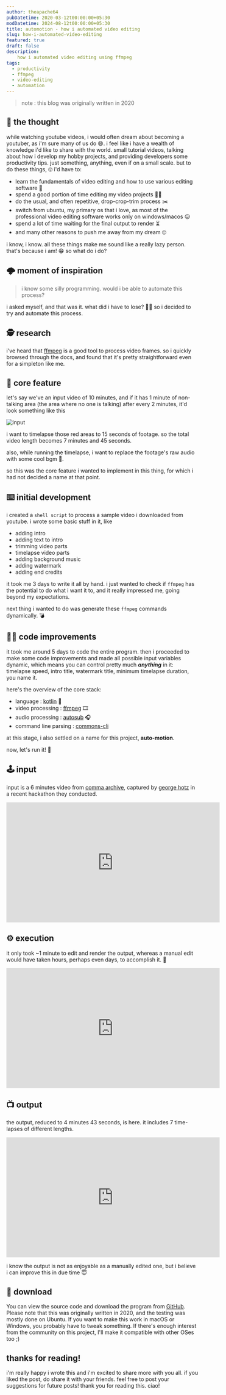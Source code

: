 ```yaml
---
author: theapache64
pubDatetime: 2020-03-12t00:00:00+05:30
modDatetime: 2024-08-12t00:00:00+05:30
title: automotion - how i automated video editing
slug: how-i-automated-video-editing
featured: true
draft: false
description: 
    how i automated video editing using ffmpeg
tags:
  - productivity
  - ffmpeg
  - video-editing
  - automation
---
```


> note : this blog was originally written in 2020

## 💭 the thought 

while watching youtube videos, i would often dream about becoming a youtuber, as i'm sure many of us do 😄. i feel like i have a wealth of knowledge i'd like to share with the world. small tutorial videos, talking about how i develop my hobby projects, and providing developers some productivity tips. just something, anything, even if on a small scale. but to do these things, 🙄 i'd have to:

- learn the fundamentals of video editing and how to use various editing software 📔
- spend a good portion of time editing my video projects 👨‍💻 
- do the usual, and often repetitive, drop-crop-trim process ✂️ 
- switch from ubuntu, my primary os that i love, as most of the professional video editing software works only on windows/macos 😥
- spend a lot of time waiting for the final output to render ⏳ 
- and many other reasons to push me away from my dream 🙄 

i know, i know. all these things make me sound like a really lazy person. that's because i am! 😁 so what do i do?

## 🌩️ moment of inspiration 

> i know some silly programming. would i be able to automate this process?

i asked myself, and that was it. what did i have to lose? 🤷‍♂️ so i decided to try and automate this process.

## 🕵️ research 

i've heard that [ffmpeg](https://ffmpeg.org) is a good tool to process video frames. so i quickly browsed through the docs, and found that it's pretty straightforward even for a simpleton like me. 

## 🤖 core feature 

let's say we've an input video of 10 minutes, and if it has 1 minute of non-talking area (the area where no one is talking) after every 2 minutes, it'd look something like this

![input](https://dev-to-uploads.s3.amazonaws.com/i/cnd67n5pu4d3c0zvppyx.png)

i want to timelapse those red areas to 15 seconds of footage. so the total video length becomes 7 minutes and 45 seconds. 

also, while running the timelapse, i want to replace the footage's raw audio with some cool bgm 🥁.

so this was the core feature i wanted to implement in this thing, for which i had not decided a name at that point.

## ⌨️ initial development

i created a `shell script` to process a sample video i downloaded from youtube. i wrote some basic stuff in it, like

- adding intro
- adding text to intro 
- trimming video parts
- timelapse video parts
- adding background music
- adding watermark
- adding end credits

it took me 3 days to write it all by hand. i just wanted to check if `ffmpeg` has the potential to do what i want it to, and it really impressed me, going beyond my expectations.

next thing i wanted to do was generate these `ffmpeg` commands dynamically. 💣

## 🧑‍💻 code improvements

it took me around 5 days to code the entire program. then i proceeded to make some code improvements and made all possible input variables dynamic, which means you can control pretty much ***anything*** in it: timelapse speed, intro title, watermark title, minimum timelapse duration, you name it. 

here's the overview of the core stack:

 - language : [kotlin](https://kotlinlang.org) 🧠
 - video processing : [ffmpeg](https://ffmpeg.org) 🎞
 - audio processing : [autosub](https://github.com/agermanidis/autosub) 🎧
 - command line parsing : [commons-cli](https://commons.apache.org/proper/commons-cli/)

at this stage, i also settled on a name for this project, **auto-motion**.

now, let's run it! 🏃


## 🕹 input 

input is a 6 minutes video from [comma archive](https://www.youtube.com/channel/ucwgkmjm4zjqrj-u5njvr2dg), captured by  [george hotz](https://en.wikipedia.org/wiki/george_hotz) in a recent hackathon they conducted.

<iframe width="560" height="315" src="https://www.youtube.com/embed/0l_zU7XjWXo?si=vUWE35BT4-_9-m71" title="YouTube video player" frameborder="0" allow="accelerometer; autoplay; clipboard-write; encrypted-media; gyroscope; picture-in-picture; web-share" referrerpolicy="strict-origin-when-cross-origin" allowfullscreen loading="lazy"></iframe>

## ⚙️ execution 

it only took ~1 minute to edit and render the output, whereas a manual edit would have taken hours, perhaps even days, to accomplish it. 🤷

<iframe width="560" height="315" src="https://www.youtube.com/embed/N0rORfltywU?si=yYnIhg8hC6-sgPdk" title="YouTube video player" frameborder="0" allow="accelerometer; autoplay; clipboard-write; encrypted-media; gyroscope; picture-in-picture; web-share" referrerpolicy="strict-origin-when-cross-origin" allowfullscreen loading="lazy"></iframe>

## 📺 output 

the output, reduced to 4 minutes 43 seconds, is here. it includes 7 time-lapses of different lengths.

<iframe width="560" height="315" src="https://www.youtube.com/embed/t_vo1SYnMsg?si=hEa5kL0A-TYT1TY-" title="YouTube video player" frameborder="0" allow="accelerometer; autoplay; clipboard-write; encrypted-media; gyroscope; picture-in-picture; web-share" referrerpolicy="strict-origin-when-cross-origin" allowfullscreen loading="lazy"></iframe>
 
i know the output is not as enjoyable as a manually edited one, but i believe i can improve this in due time 😇

## 📩 download 

You can view the source code and download the program from [GitHub](https://github.com/theapache64/auto-motion). Please note that this was originally written in 2020, and the testing was mostly done on Ubuntu. If you want to make this work in macOS or Windows, you probably have to tweak something. If there's enough interest from the community on this project, I'll make it compatible with other OSes too ;) 

## thanks for reading!

i'm really happy i wrote this and i'm excited to share more with you all. if you liked the post, do share it with your friends. feel free to post your suggestions for future posts! thank you for reading this. ciao!
